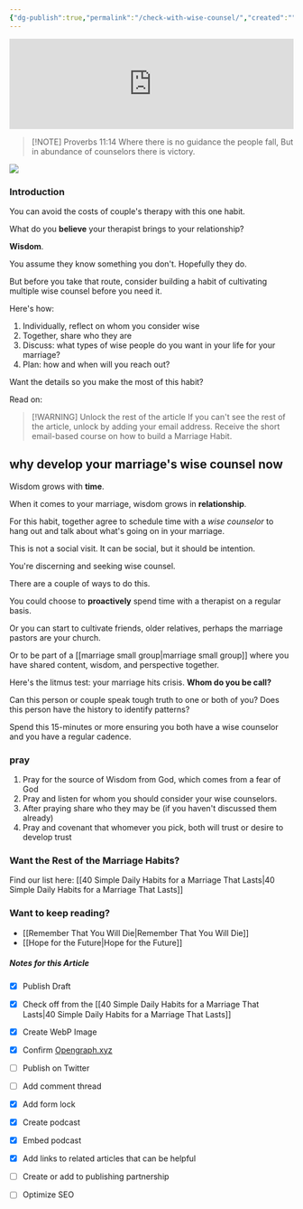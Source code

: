 ```yaml
---
{"dg-publish":true,"permalink":"/check-with-wise-counsel/","created":"","updated":""}
---
```


<div class="podcastdotco-wrapper"><iframe data-target="the-marriage-habit/seek-wise-counsel" src="https://play.pod.co/the-marriage-habit/seek-wise-counsel" frameborder="0" width="100%" scrolling="no" style="overflow:hidden;max-width:750px;height:160px;"class="podcastdotco-player podcastdotco-player--episode"></iframe><script src="https://play.pod.co/embed/frame-v1.js"></script></div>


> [!NOTE] Proverbs 11:14
> Where there is no guidance the people fall,
> But in abundance of counselors there is victory.

![](https://res.cloudinary.com/dt9hlo5sw/image/upload/c_scale,w_1080/v1678911732/obsidian/image_iimm3k.png)

### Introduction
You can avoid the costs of couple's therapy with this one habit. 

What do you **believe** your therapist brings to your relationship?

**Wisdom**. 

You assume they know something you don't. Hopefully they do. 

But before you take that route, consider building a habit of cultivating multiple wise counsel before you need it.

Here's how:

1. Individually, reflect on whom you consider wise
2. Together, share who they are
3. Discuss: what types of wise people do you want in your life for your marriage?
4. Plan: how and when will you reach out?

Want the details so you make the most of this habit?

Read on:

> [!WARNING] Unlock the rest of the article
> If you can't see the rest of the article, unlock by adding your email address.  Receive the short email-based course on how to build a Marriage Habit.
<div class="convertful-202420"></div>
<!--- form here -->
<div class="convertful-202420"></div>

## why develop your marriage's wise counsel now

Wisdom grows with **time**. 

When it comes to your marriage, wisdom grows in **relationship**. 

For this habit, together agree to schedule time with a *wise counselor* to hang out and talk about what's going on in your marriage. 

This is not a social visit.  It can be social, but it should be intention.

You're discerning and seeking wise counsel. 

There are a couple of ways to do this.

You could choose to **proactively** spend time with a therapist on a regular basis.

Or you can start to cultivate friends, older relatives, perhaps the marriage pastors are your church.

Or to be part of a [[marriage small group\|marriage small group]] where you have shared content, wisdom, and perspective together.

Here's the litmus test: your marriage hits crisis. **Whom do you be call?**  

Can this person or couple speak tough truth to one or both of you?  Does this person have the history to identify patterns?

Spend this 15-minutes or more ensuring you both have a wise counselor and you have a regular cadence. 

<div class="convertful-202420"></div>

### pray

1. Pray for the source of Wisdom from God, which comes from a fear of God
2. Pray and listen for whom you should consider your wise counselors.
3. After praying share who they may be (if you haven't discussed them already)
4. Pray and covenant that whomever you pick, both will trust or desire to develop trust


### Want the Rest of the Marriage Habits?
Find our list here:  [[40 Simple Daily Habits for a Marriage That Lasts\|40 Simple Daily Habits for a Marriage That Lasts]]

### Want to keep reading?
- [[Remember That You Will Die\|Remember That You Will Die]]
- [[Hope for the Future\|Hope for the Future]]
  
<!-- HTML Meta Tags --> <title>Check with Wise Counsel</title> <meta name="description" content="Why you should always have a regular check in with wise counsel "> <!-- Facebook Meta Tags --> <meta property="og:url" content="https://themarriagehabit.com/check-with-wise-counsel/"> <meta property="og:type" content="website"> <meta property="og:title" content="Check with Wise Counsel"> <meta property="og:description" content="Why you should always have a regular check in with wise counsel "> <meta property="og:image" content="https://res.cloudinary.com/dt9hlo5sw/image/upload/c_scale,w_1080/v1678911732/obsidian/image_iimm3k.png"> <!-- Twitter Meta Tags --> <meta name="twitter:card" content="summary_large_image"> <meta property="twitter:domain" content="themarriagehabit.com"> <meta property="twitter:url" content="https://themarriagehabit.com/check-with-wise-counsel/"> <meta name="twitter:title" content="Check with Wise Counsel"> <meta name="twitter:description" content="Why you should always have a regular check in with wise counsel "> <meta name="twitter:image" content="https://res.cloudinary.com/dt9hlo5sw/image/upload/c_scale,w_1080/v1678911732/obsidian/image_iimm3k.png"> <!-- Meta Tags Generated via https://www.opengraph.xyz -->

##### Notes for this Article
- [x] Publish Draft
- [x] Check off from the [[40 Simple Daily Habits for a Marriage That Lasts\|40 Simple Daily Habits for a Marriage That Lasts]]
- [x] Create WebP Image
- [x] Confirm [Opengraph.xyz](https://opengraph.xyz)
- [ ] Publish on Twitter
- [ ] Add comment thread
- [x] Add form lock
- [x] Create podcast
- [x] Embed podcast
- [x] Add links to related articles that can be helpful
- [ ] Create or add to publishing partnership
- [ ] Optimize SEO

